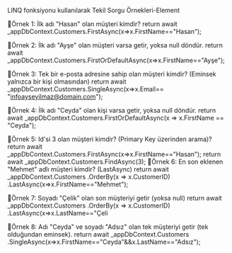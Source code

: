﻿LINQ fonksiyonu kullanılarak Tekil Sorgu Örnekleri-Element

📌Örnek 1:
İlk adı "Hasan" olan müşteri kimdir?
return await _appDbContext.Customers.FirstAsync(x=>x.FirstName=="Hasan");

📌Örnek 2:
İlk adı "Ayşe" olan müşteri varsa getir, yoksa null döndür.
return await _appDbContext.Customers.FirstOrDefaultAsync(x=>x.FirstName=="Ayşe");

📌Örnek 3:
Tek bir e-posta adresine sahip olan müşteri kimdir? (Eminsek yalnızca bir kişi olmasından)
return await _appDbContext.Customers.SingleAsync(x=>x.Email== "infoayseyilmaz@domain.com");

📌Örnek 4:
İlk adı "Ceyda" olan kişi varsa getir, yoksa null döndür.
 return await _appDbContext.Customers.FirstOrDefaultAsync(x => x.FirstName == "Ceyda");

📌Örnek 5:
Id'si 3 olan müşteri kimdir? (Primary Key üzerinden arama)?
return await _appDbContext.Customers.FirstAsync(x=>x.FirstName=="Hasan"); return await _appDbContext.Customers.FindAsync(3);
📌Örnek 6:
En son eklenen "Mehmet" adlı müşteri kimdir? (LastAsync)
return await _appDbContext.Customers
                .OrderBy(x => x.CustomerID)
                .LastAsync(x=>x.FirstName=="Mehmet");

📌Örnek 7:
Soyadı "Çelik" olan son müşteriyi getir (yoksa null)
 return await _appDbContext.Customers
                .OrderBy(x => x.CustomerID)
                .LastAsync(x=>x.LastName=="Çeli

📌Örnek 8:
 Adı "Ceyda" ve soyadı "Adsız" olan tek müşteriyi getir (tek olduğundan eminsek).
 return await _appDbContext.Customers
                .SingleAsync(x=>x.FirstName=="Ceyda"&&x.LastName=="Adsız");



